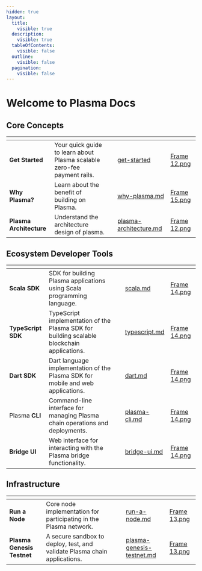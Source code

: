 ```yaml
---
hidden: true
layout:
  title:
    visible: true
  description:
    visible: true
  tableOfContents:
    visible: false
  outline:
    visible: false
  pagination:
    visible: false
---
```


# Welcome to Plasma Docs

## Core Concepts

<table data-view="cards"><thead><tr><th></th><th></th><th></th><th data-hidden data-card-target data-type="content-ref"></th><th data-hidden data-card-cover data-type="files"></th></tr></thead><tbody><tr><td><strong>Get Started</strong></td><td>Your quick guide to learn about Plasma scalable zero-fee payment rails.</td><td></td><td><a href="get-started/">get-started</a></td><td><a href=".gitbook/assets/Frame 12.png">Frame 12.png</a></td></tr><tr><td><strong>Why Plasma?</strong></td><td>Learn about the benefit of building on Plasma.</td><td></td><td><a href="core-concept/why-plasma.md">why-plasma.md</a></td><td><a href=".gitbook/assets/Frame 15.png">Frame 15.png</a></td></tr><tr><td><strong>Plasma Architecture</strong></td><td>Understand the architecture design of plasma.</td><td></td><td><a href="core-concept/plasma-architecture.md">plasma-architecture.md</a></td><td><a href=".gitbook/assets/Frame 12.png">Frame 12.png</a></td></tr></tbody></table>

## Ecosystem Developer Tools

<table data-view="cards"><thead><tr><th></th><th></th><th></th><th data-hidden data-card-target data-type="content-ref"></th><th data-hidden data-card-cover data-type="files"></th></tr></thead><tbody><tr><td><strong>Scala SDK</strong></td><td>SDK for building Plasma applications using Scala programming language. </td><td></td><td><a href="developer-tools/sdks/scala.md">scala.md</a></td><td><a href=".gitbook/assets/Frame 14.png">Frame 14.png</a></td></tr><tr><td> <strong>TypeScript SDK</strong></td><td>TypeScript implementation of the Plasma SDK for building scalable blockchain applications.</td><td></td><td><a href="developer-tools/sdks/typescript.md">typescript.md</a></td><td><a href=".gitbook/assets/Frame 14.png">Frame 14.png</a></td></tr><tr><td><strong>Dart SDK</strong></td><td>Dart language implementation of the Plasma SDK for mobile and web applications. </td><td></td><td><a href="developer-tools/sdks/dart.md">dart.md</a></td><td><a href=".gitbook/assets/Frame 14.png">Frame 14.png</a></td></tr><tr><td>Plasma <strong>CLI</strong></td><td>Command-line interface for managing Plasma chain operations and deployments. </td><td></td><td><a href="developer-tools/plasma-cli.md">plasma-cli.md</a></td><td><a href=".gitbook/assets/Frame 14.png">Frame 14.png</a></td></tr><tr><td><strong>Bridge UI</strong></td><td>Web interface for interacting with the Plasma bridge functionality. </td><td></td><td><a href="developer-tools/bridge-ui.md">bridge-ui.md</a></td><td><a href=".gitbook/assets/Frame 14.png">Frame 14.png</a></td></tr></tbody></table>

## Infrastructure

<table data-view="cards"><thead><tr><th></th><th></th><th></th><th data-hidden data-card-target data-type="content-ref"></th><th data-hidden data-card-cover data-type="files"></th></tr></thead><tbody><tr><td><strong>Run a Node</strong></td><td>Core node implementation for participating in the Plasma network. </td><td></td><td><a href="infrastructure/run-a-node.md">run-a-node.md</a></td><td><a href=".gitbook/assets/Frame 13.png">Frame 13.png</a></td></tr><tr><td><strong>Plasma Genesis Testnet</strong></td><td>A secure sandbox to deploy, test, and validate Plasma chain applications.</td><td></td><td><a href="infrastructure/plasma-genesis-testnet.md">plasma-genesis-testnet.md</a></td><td><a href=".gitbook/assets/Frame 13.png">Frame 13.png</a></td></tr></tbody></table>

